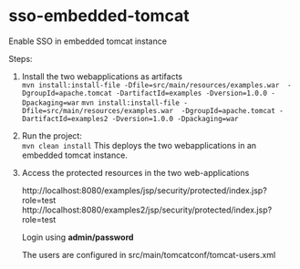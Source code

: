 sso-embedded-tomcat
===================

Enable SSO in embedded tomcat instance


Steps:

 1. Install the two webapplications as artifacts  
    ```mvn install:install-file -Dfile=src/main/resources/examples.war  -DgroupId=apache.tomcat -DartifactId=examples -Dversion=1.0.0 -Dpackaging=war``` 
    ```mvn install:install-file -Dfile=src/main/resources/examples.war  -DgroupId=apache.tomcat -DartifactId=examples2 -Dversion=1.0.0 -Dpackaging=war```
   

 2. Run the project:  
    ```mvn clean install```
    This deploys the two webapplications in an embedded tomcat instance.
  
  
 3. Access the protected resources in the two web-applications  
    
    http://localhost:8080/examples/jsp/security/protected/index.jsp?role=test  
    http://localhost:8080/examples2/jsp/security/protected/index.jsp?role=test  
    
    Login using **admin/password**

    The users are configured in src/main/tomcatconf/tomcat-users.xml

